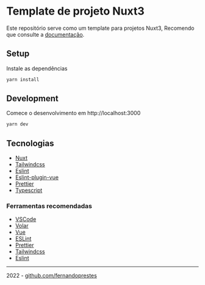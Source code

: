 # Template de projeto Nuxt3

Este repositório serve como um template para projetos Nuxt3, Recomendo que consulte a [documentação](https://v3.nuxtjs.org).

## Setup

Instale as dependências

```bash
yarn install
```

## Development

Comece o desenvolvimento em http://localhost:3000

```bash
yarn dev
```

## Tecnologias

- [Nuxt](https://v3.nuxtjs.org/)
- [Tailwindcss](https://tailwindcss.com/)
- [Eslint](https://eslint.org/)
- [Eslint-plugin-vue](https://eslint.vuejs.org/)
- [Prettier](https://prettier.io/)
- [Typescript](https://www.typescriptlang.org/)

### Ferramentas recomendadas

- [VSCode](https://code.visualstudio.com/)
- [Volar](https://marketplace.visualstudio.com/items?itemName=johnsoncodehk.volar)
- [Vue](https://marketplace.visualstudio.com/items?itemName=znck.vue)
- [ESLint](https://marketplace.visualstudio.com/items?itemName=dbaeumer.vscode-eslint)
- [Prettier](https://marketplace.visualstudio.com/items?itemName=esbenp.prettier-vscode)
- [Tailwindcss](https://marketplace.visualstudio.com/items?itemName=bradlc.vscode-tailwindcss)
- [Eslint](https://marketplace.visualstudio.com/items?itemName=dbaeumer.vscode-eslint)

---

2022 - [github.com/fernandoprestes](https://github.com/fernandoprestes)
